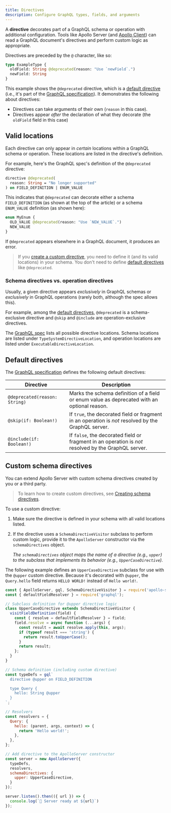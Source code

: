 ```yaml
---
title: Directives
description: Configure GraphQL types, fields, and arguments
---
```


A **directive** decorates part of a GraphQL schema or operation with additional configuration. Tools like Apollo Server (and [Apollo Client](https://www.apollographql.com/docs/react/local-state/managing-state-with-field-policies/#querying)) can read a GraphQL document's directives and perform custom logic as appropriate.

Directives are preceded by the `@` character, like so:

```graphql {2} title="schema.graphql"
type ExampleType {
  oldField: String @deprecated(reason: "Use `newField`.")
  newField: String
}
```

This example shows the `@deprecated` directive, which is a [default directive](#default-directives) (i.e., it's part of the [GraphQL specification](http://spec.graphql.org/June2018/#sec--deprecated)). It demonstrates the following about directives:

* Directives can take arguments of their own (`reason` in this case).
* Directives appear _after_ the declaration of what they decorate (the `oldField` field in this case)

## Valid locations

Each directive can only appear in _certain_ locations within a GraphQL schema or operation. These locations are listed in the directive's definition.

For example, here's the GraphQL spec's definition of the `@deprecated` directive:

```graphql
directive @deprecated(
  reason: String = "No longer supported"
) on FIELD_DEFINITION | ENUM_VALUE
```

This indicates that `@deprecated` can decorate either a schema  `FIELD_DEFINITION` (as shown at the top of the article) or a schema `ENUM_VALUE` definition (as shown here):

```graphql title="schema.graphql"
enum MyEnum {
  OLD_VALUE @deprecated(reason: "Use `NEW_VALUE`.")
  NEW_VALUE
}
```

If `@deprecated` appears elsewhere in a GraphQL document, it produces an error.

> If you [create a custom directive](#custom-schema-directives), you need to define it (and its valid locations) in your schema. You don't need to define [default directives](#default-directives) like `@deprecated`.

### Schema directives vs. operation directives

Usually, a given directive appears _exclusively_ in GraphQL schemas or _exclusively_ in GraphQL operations (rarely both, although the spec allows this).

For example, among the [default directives](#default-directives), `@deprecated` is a schema-exclusive directive and `@skip` and `@include` are operation-exclusive directives.

The [GraphQL spec](https://spec.graphql.org/June2018/#sec-Type-System.Directives) lists all possible directive locations. Schema locations are listed under `TypeSystemDirectiveLocation`, and operation locations are listed under `ExecutableDirectiveLocation`.

## Default directives

The [GraphQL specification](http://spec.graphql.org/June2018/#sec-Type-System.Directives) defines the following default directives:

| Directive | Description |
|-----------|-------------|
| `@deprecated(reason: String)` | Marks the schema definition of a field or enum value as deprecated with an optional reason. |
| `@skip(if: Boolean!)` | If `true`, the decorated field or fragment in an operation is _not_ resolved by the GraphQL server. |
| `@include(if: Boolean!)` | If `false`, the decorated field or fragment in an operation is _not_ resolved by the GraphQL server. |

## Custom schema directives

You can extend Apollo Server with custom schema directives created by you or a third party.

> To learn how to create custom directives, see [Creating schema directives](./creating-directives/).

To use a custom directive:

1. Make sure the directive is defined in your schema with all valid locations listed.
2. If the directive uses a `SchemaDirectiveVisitor` subclass to perform custom logic, provide it to the `ApolloServer` constructor via the `schemaDirectives` object.

    _The `schemaDirectives` object maps the name of a directive (e.g., `upper`) to the subclass that implements its behavior (e.g., `UpperCaseDirective`)._

The following example defines an `UpperCaseDirective` subclass for use with the `@upper` custom directive. Because it's decorated with `@upper`, the `Query.hello` field returns `HELLO WORLD!` instead of `Hello world!`.

```js {20,40-42}
const { ApolloServer, gql, SchemaDirectiveVisitor } = require('apollo-server');
const { defaultFieldResolver } = require('graphql');

// Subclass definition for @upper directive logic
class UpperCaseDirective extends SchemaDirectiveVisitor {
  visitFieldDefinition(field) {
    const { resolve = defaultFieldResolver } = field;
    field.resolve = async function (...args) {
      const result = await resolve.apply(this, args);
      if (typeof result === 'string') {
        return result.toUpperCase();
      }
      return result;
    };
  }
}

// Schema definition (including custom directive)
const typeDefs = gql`
  directive @upper on FIELD_DEFINITION

  type Query {
    hello: String @upper
  }
`;

// Resolvers
const resolvers = {
  Query: {
    hello: (parent, args, context) => {
      return 'Hello world!';
    },
  },
};

// Add directive to the ApolloServer constructor
const server = new ApolloServer({
  typeDefs,
  resolvers,
  schemaDirectives: {
    upper: UpperCaseDirective,
  }
});

server.listen().then(({ url }) => {
  console.log(`🚀 Server ready at ${url}`)
});
```
